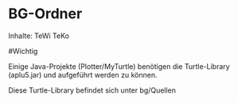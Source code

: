 

# BG-Ordner
Inhalte:
TeWi
TeKo

#Wichtig

Einige Java-Projekte (Plotter/MyTurtle) benötigen die Turtle-Library (aplu5.jar) und aufgeführt werden zu können.

Diese Turtle-Library befindet sich unter bg/Quellen
